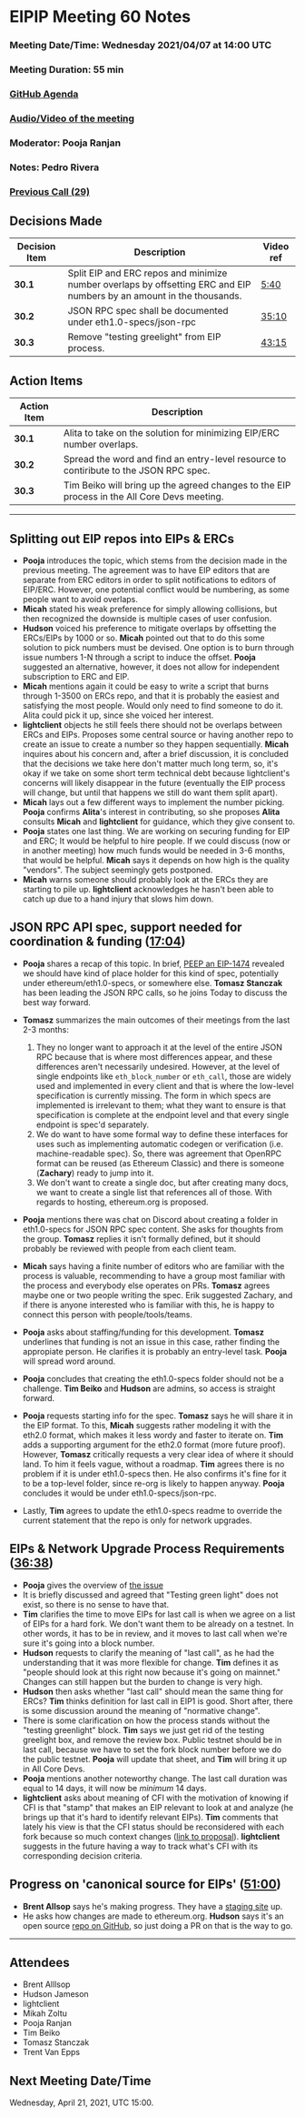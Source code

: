 # EIPIP Meeting 60 Notes 

### Meeting Date/Time: Wednesday 2021/04/07 at 14:00 UTC 
### Meeting Duration:  55 min 
### [GitHub Agenda](https://github.com/ethereum-cat-herders/EIPIP/issues/62) 
### [Audio/Video of the meeting](https://youtu.be/FdCeXxok2Fw) 
### Moderator: Pooja Ranjan
### Notes: Pedro Rivera 
### [Previous Call (29)](https://github.com/ethereum-cat-herders/EIPIP/blob/master/All%20EIPIP%20Meetings/Meeting%20029.md)

## Decisions Made

| Decision Item | Description | Video ref |
| ------------- | ----------- | --------- |
| **30.1**      | Split EIP and ERC repos and minimize number overlaps by offsetting ERC and EIP numbers by an amount in the thousands. | [5:40](https://youtu.be/FdCeXxok2Fw?t=340) |     
| **30.2**      | JSON RPC spec shall be documented under eth1.0-specs/json-rpc | [35:10](https://youtu.be/FdCeXxok2Fw?t=2110) | 
| **30.3**      | Remove "testing greelight" from EIP process. | [43:15](https://youtu.be/FdCeXxok2Fw?t=2595)  | 

## Action Items

| Action Item | Description |
| ------------| ----------- |
| **30.1**    | Alita to take on the solution for minimizing EIP/ERC number overlaps.|
| **30.2**    | Spread the word and find an entry-level resource to contiribute to the JSON RPC spec.|
| **30.3**    | Tim Beiko will bring up the agreed changes to the EIP process in the All Core Devs meeting.|
-----------------------------

## Splitting out EIP repos into EIPs & ERCs

* **Pooja** introduces the topic, which stems from the decision made in the previous meeting. The agreement was to have EIP editors that are separate from ERC editors in order to split notifications to editors of EIP/ERC. However, one potential conflict would be numbering, as some people want to avoid overlaps.
* **Micah** stated his weak preference for simply allowing collisions, but then recognized the downside is multiple cases of user confusion. 
* **Hudson** voiced his preference to mitigate overlaps by offsetting the ERCs/EIPs by 1000 or so. **Micah** pointed out that to do this some solution to pick numbers must be devised. One option is to burn through issue numbers 1-N through a script to induce the offset. **Pooja** suggested an alternative, however, it does not allow for independent subscription to ERC and EIP. 
* **Micah** mentions again it could be easy to write a script that burns through 1-3500 on ERCs repo, and that it is probably the easiest and satisfying the most people. Would only need to find someone to do it. Alita could pick it up, since she voiced her interest.
* **lightclient** objects he still feels there should not be overlaps between ERCs and EIPs. Proposes some central source or having another repo to create an issue to create a number so they happen sequentially. **Micah** inquires about his concern and, after a brief discussion, it is concluded that the decisions we take here don't matter much long term, so, it's okay if we take on some short term technical debt because lightclient's concerns will likely disappear in the future (eventually the EIP process will change, but until that happens we still do want them split apart).
* **Micah** lays out a few different ways to implement the number picking. **Pooja** confirms **Alita**'s interest in contributing, so she proposes **Alita** consults **Micah** and **lightclient** for guidance, which they give consent to.
* **Pooja** states one last thing. We are working on securing funding for EIP and ERC; It would be helpful to hire people. If we could discuss (now or in another meeting) how much funds would be needed in 3-6 months, that would be helpful. **Micah** says it depends on how high is the quality "vendors". The subject seemingly gets postponed.
* **Micah** warns someone should probably look at the ERCs they are starting to pile up. **lightclient** acknowledges he hasn't been able to catch up due to a hand injury that slows him down.

## JSON RPC API spec, support needed for coordination & funding ([17:04](https://youtu.be/FdCeXxok2Fw?t=1024))

* **Pooja** shares a recap of this topic. In brief, [PEEP an EIP-1474](https://youtu.be/fxhXsg9g4nc) revealed we should have kind of place holder for this kind of spec, potentially under ethereum/eth1.0-specs, or somewhere else. **Tomasz Stanczak** has been leading the JSON RPC calls, so he joins Today to discuss the best way forward.
* **Tomasz** summarizes the main outcomes of their meetings from the last 2-3 months: 
	1. They no longer want to approach it at the level of the entire JSON RPC because that is where most differences appear, and these differences aren't necessarily undesired. However, at the level of single endpoints like `eth_block_number` or `eth_call`, those are widely used and implemented in every client and that is where the low-level specification is currently missing. The form in which specs are implemented is irrelevant to them; what they want to ensure is that specification is complete at the endpoint level and that every single endpoint is spec'd separately. 
	2. We do want to have some formal way to define these interfaces for uses such as implementing automatic codegen or verification (i.e. machine-readable spec). So, there was agreement that OpenRPC format can be reused (as Ethereum Classic) and there is someone (**Zachary**) ready to jump into it. 
	3. We don't want to create a single doc, but after creating many docs, we want to create a single list that references all of those. With regards to hosting, ethereum.org is proposed. 

* **Pooja** mentions there was chat on Discord about creating a folder in eth1.0-specs for JSON RPC spec content. She asks for thoughts from the group. **Tomasz** replies it isn't formally defined, but it should probably be reviewed with people from each client team. 
* **Micah** says having a finite number of editors who are familiar with the process is valuable, recommending to have a group most familiar with the process and everybody else operates on PRs. **Tomasz** agrees maybe one or two people writing the spec. Erik suggested Zachary, and if there is anyone interested who is familiar with this, he is happy to connect this person with people/tools/teams.
* **Pooja** asks about staffing/funding for this development. **Tomasz** underlines that funding is not an issue in this case, rather finding the appropiate person. He clarifies it is probably an entry-level task. **Pooja** will spread word around. 
* **Pooja** concludes that creating the eth1.0-specs folder should not be a challenge. **Tim Beiko** and **Hudson** are admins, so access is straight forward. 
* **Pooja** requests starting info for the spec. **Tomasz** says he will share it in the EIP format. To this, **Micah** suggests rather modeling it with the eth2.0 format, which makes it less wordy and faster to iterate on. **Tim** adds a supporting argument for the eth2.0 format (more future proof). However, **Tomasz** critically requests a  very clear idea of where it should land. To him it feels vague, without a roadmap. **Tim** agrees there is no problem if it is under eth1.0-specs then. He also confirms it's fine for it to be a top-level folder, since re-org is likely to happen anyway. **Pooja** concludes it would be under eth1.0-specs/json-rpc.
* Lastly, **Tim** agrees to update the eth1.0-specs readme to override the current statement that the repo is only for network upgrades.

## EIPs & Network Upgrade Process Requirements ([36:38](https://youtu.be/FdCeXxok2Fw?t=2199))

* **Pooja** gives the overview of [the issue](https://github.com/ethereum/pm/issues/264#issuecomment-814337690)
* It is briefly discussed and agreed that "Testing green light" does not exist, so there is no sense to have that.
* **Tim** clarifies the time to move EIPs for last call is when we agree on a list of EIPs for a hard fork. We don't want them to be already on a testnet. In other words, it has to be in review, and it moves to last call when we're sure it's going into a block number.
* **Hudson** requests to clarify the meaning of "last call", as he had the understanding that it was more flexible for change. **Tim** defines it as "people should look at this right now because it's going on mainnet." Changes can still happen but the burden to change is very high.
* **Hudson** then asks whether "last call" should mean the same thing for ERCs? **Tim** thinks definition for last call in EIP1 is good. Short after, there is some discussion around the meaning of "normative change".
* There is some clarification on how the process stands without the "testing greenlight" block. **Tim** says we just get rid of the testing greelight box, and remove the review box. Public testnet should be in last call, because we have to set the fork block number before we do the public testnet. **Pooja** will update that sheet, and **Tim** will bring it up in All Core Devs.
* **Pooja** mentions another noteworthy change. The last call duration was equal to 14 days, it will now be _minimum_ 14 days.
* **lightclient** asks about meaning of CFI with the motivation of knowing if CFI is that "stamp" that makes an EIP relevant to look at and analyze (he brings up that it's hard to identify relevant EIPs). **Tim** comments that lately his view is that the CFI status should be reconsidered with each fork because so much context changes ([link to proposal](https://github.com/ethereum/pm/issues/295)). **lightclient** suggests in the future having a way to track what's CFI with its corresponding decision criteria. 


## Progress on 'canonical source for EIPs' ([51:00](https://youtu.be/FdCeXxok2Fw?t=3060))

* **Brent Allsop** says he's making progress. They have a [staging site](https://eips_staging.canonizer.com/) up.
* He asks how changes are made to ethereum.org. **Hudson** says it's an open source [repo on GitHub](https://github.com/ethereum/ethereum-org-website/), so just doing a PR on that is the way to go.

-----------------

## Attendees 
- Brent Alllsop
- Hudson Jameson
- lightclient
- Mikah Zoltu
- Pooja Ranjan
- Tim Beiko
- Tomasz Stanczak
- Trent Van Epps

## Next Meeting Date/Time

Wednesday, April 21, 2021, UTC 15:00.
